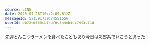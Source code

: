 ```yaml
---
source: LINE
date: 2025-07-26T10:42:09.812Z
messageId: 571591739174551556
userId: Ub72e0555cbf4df6c5440b4dc7993c71d
---
```


先週とんこつラーメンを食べたこともあり今日は次郎系でいこうと思った